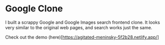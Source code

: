 # Google Clone

I built a scrappy Google and Google Images search frontend clone. It looks very similar to the original web pages, and search works just the same. 

Check out the demo (here)[https://agitated-meninsky-5f2b28.netlify.app/]
 
